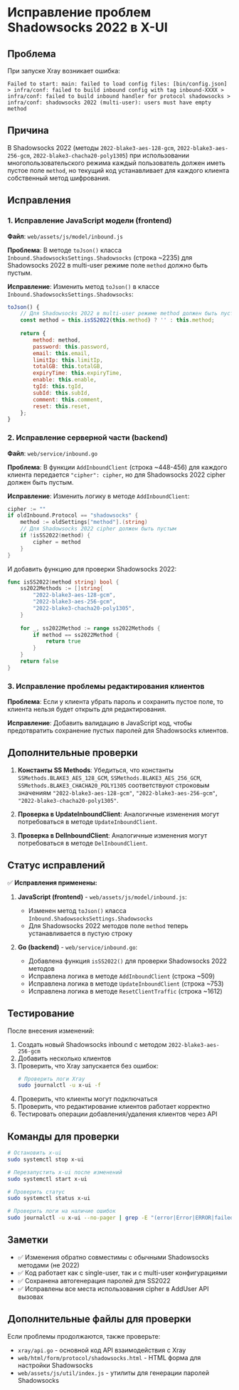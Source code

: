 # Исправление проблем Shadowsocks 2022 в X-UI

## Проблема
При запуске Xray возникает ошибка:
```
Failed to start: main: failed to load config files: [bin/config.json] > infra/conf: failed to build inbound config with tag inbound-XXXX > infra/conf: failed to build inbound handler for protocol shadowsocks > infra/conf: shadowsocks 2022 (multi-user): users must have empty method
```

## Причина
В Shadowsocks 2022 (методы `2022-blake3-aes-128-gcm`, `2022-blake3-aes-256-gcm`, `2022-blake3-chacha20-poly1305`) при использовании многопользовательского режима каждый пользователь должен иметь пустое поле `method`, но текущий код устанавливает для каждого клиента собственный метод шифрования.

## Исправления

### 1. Исправление JavaScript модели (frontend)

**Файл**: `web/assets/js/model/inbound.js`

**Проблема**: В методе `toJson()` класса `Inbound.ShadowsocksSettings.Shadowsocks` (строка ~2235) для Shadowsocks 2022 в multi-user режиме поле `method` должно быть пустым.

**Исправление**: Изменить метод `toJson()` в классе `Inbound.ShadowsocksSettings.Shadowsocks`:

```javascript
toJson() {
    // Для Shadowsocks 2022 в multi-user режиме method должен быть пустым
    const method = this.isSS2022(this.method) ? '' : this.method;
    
    return {
        method: method,
        password: this.password,
        email: this.email,
        limitIp: this.limitIp,
        totalGB: this.totalGB,
        expiryTime: this.expiryTime,
        enable: this.enable,
        tgId: this.tgId,
        subId: this.subId,
        comment: this.comment,
        reset: this.reset,
    };
}
```

### 2. Исправление серверной части (backend)

**Файл**: `web/service/inbound.go`

**Проблема**: В функции `AddInboundClient` (строка ~448-456) для каждого клиента передается `"cipher": cipher`, но для Shadowsocks 2022 cipher должен быть пустым.

**Исправление**: Изменить логику в методе `AddInboundClient`:

```go
cipher := ""
if oldInbound.Protocol == "shadowsocks" {
    method := oldSettings["method"].(string)
    // Для Shadowsocks 2022 cipher должен быть пустым
    if !isSS2022(method) {
        cipher = method
    }
}
```

И добавить функцию для проверки Shadowsocks 2022:

```go
func isSS2022(method string) bool {
    ss2022Methods := []string{
        "2022-blake3-aes-128-gcm",
        "2022-blake3-aes-256-gcm", 
        "2022-blake3-chacha20-poly1305",
    }
    
    for _, ss2022Method := range ss2022Methods {
        if method == ss2022Method {
            return true
        }
    }
    return false
}
```

### 3. Исправление проблемы редактирования клиентов

**Проблема**: Если у клиента убрать пароль и сохранить пустое поле, то клиента нельзя будет открыть для редактирования.

**Исправление**: Добавить валидацию в JavaScript код, чтобы предотвратить сохранение пустых паролей для Shadowsocks клиентов.

## Дополнительные проверки

1. **Константы SS Methods**: Убедиться, что константы `SSMethods.BLAKE3_AES_128_GCM`, `SSMethods.BLAKE3_AES_256_GCM`, `SSMethods.BLAKE3_CHACHA20_POLY1305` соответствуют строковым значениям `"2022-blake3-aes-128-gcm"`, `"2022-blake3-aes-256-gcm"`, `"2022-blake3-chacha20-poly1305"`.

2. **Проверка в UpdateInboundClient**: Аналогичные изменения могут потребоваться в методе `UpdateInboundClient`.

3. **Проверка в DelInboundClient**: Аналогичные изменения могут потребоваться в методе `DelInboundClient`.

## Статус исправлений

✅ **Исправления применены:**

1. **JavaScript (frontend)** - `web/assets/js/model/inbound.js`:
   - Изменен метод `toJson()` класса `Inbound.ShadowsocksSettings.Shadowsocks`
   - Для Shadowsocks 2022 методов поле `method` теперь устанавливается в пустую строку

2. **Go (backend)** - `web/service/inbound.go`:
   - Добавлена функция `isSS2022()` для проверки Shadowsocks 2022 методов
   - Исправлена логика в методе `AddInboundClient` (строка ~509)
   - Исправлена логика в методе `UpdateInboundClient` (строка ~753)
   - Исправлена логика в методе `ResetClientTraffic` (строка ~1612)

## Тестирование

После внесения изменений:

1. Создать новый Shadowsocks inbound с методом `2022-blake3-aes-256-gcm`
2. Добавить несколько клиентов
3. Проверить, что Xray запускается без ошибок:
   ```bash
   # Проверить логи Xray
   sudo journalctl -u x-ui -f
   ```
4. Проверить, что клиенты могут подключаться
5. Проверить, что редактирование клиентов работает корректно
6. Тестировать операции добавления/удаления клиентов через API

## Команды для проверки

```bash
# Остановить x-ui
sudo systemctl stop x-ui

# Перезапустить x-ui после изменений
sudo systemctl start x-ui

# Проверить статус
sudo systemctl status x-ui

# Проверить логи на наличие ошибок
sudo journalctl -u x-ui --no-pager | grep -E "(error|Error|ERROR|failed|Failed)"
```

## Заметки

- ✅ Изменения обратно совместимы с обычными Shadowsocks методами (не 2022)
- ✅ Код работает как с single-user, так и с multi-user конфигурациями
- ✅ Сохранена автогенерация паролей для SS2022
- ✅ Исправлены все места использования cipher в AddUser API вызовах

## Дополнительные файлы для проверки

Если проблемы продолжаются, также проверьте:
- `xray/api.go` - основной код API взаимодействия с Xray
- `web/html/form/protocol/shadowsocks.html` - HTML форма для настройки Shadowsocks
- `web/assets/js/util/index.js` - утилиты для генерации паролей Shadowsocks